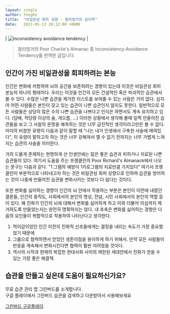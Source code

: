 ```yaml
---
layout: single
author: Yongho
title:  "비일관성 회피 성향 - 찰리멍거의 심리학"
date:   2021-05-13 20:12:00 +0000
---
```


| ![inconsistency avoidance tendency](https://ignorelimits.com/wp-content/uploads/2017/03/inconsistency-bias.jpg) | 


> 찰리멍거의 Poor Charlie's Almanac 중 Inconsistency-Avoidance Tendency를 번역한 글입니다.

## 인간이 가진 비일관성을 회피하려는 본능

인간은 변화에 저항하여 뇌의 공간을 보존하려는 경향이 있는데 이것은 비일관성 회피 본능의 하나의 형태이다. 우리는 이것을 인간의 모든 건설적인 혹은 파괴적인 습관에서 볼 수 있다. 수많은 나쁜 습관을 제거한 리스트를 보여줄 수 있는 사람은 거의 없다. 심지어 어떤 사람들은 본인이 갖고 있는 습관이 나쁜 습관인지 알지도 못한다. 일반적으로 모든 사람들은 상당히 많은 수의 나쁜 습관을 나쁘다고 인식은 하면서도 계속 유지하고 있다. (담배, 적당량 이상의 술, 게으름, ...) 이러한 상황에서 생각해 볼때 일찍 만들어진 습관들을 보고 그 사람의 운명을 예측하는 것은 너무 급진적인 생각이라고만은 볼 수 없다.  마리의 비참한 유령이 다음과 같이 말할 때 "나는 내가 인생에서 구축한 사슬에 매여있다", 이 유령이 말하고자 하는 것은 너무 강해져서 깰 수 없기 전까지는 너무 가볍게 느껴지는 습관의 사슬을 의미한다. 

거의 드물게 존재하는 현명하게 산 인생안에는 많은 좋은 습관과 피하거나 치료된 나쁜 습관들이 있다. 여기서 도움을 주는 프랭클린의 Poor Richard's Almanack에서 나오는 문구는 다음과 같다. "1 그램의 예방이 1키로그램의 치료만큼 가치있다" 여기서 프랭클린이 부분적으로 나타내고자 하는 것은 비일관성 회피 성향으로 인하여 습관을 방어하는 것이 나중에 만들어진 습관을 변화시키는 것보다 더 쉽다는 것이다.

또한 변화를 싫어하는 경향이 인간의 뇌 안에서 작용하는 부분은 본인이 이전에 내렸던 결론들, 인간의 충직도, 사회에서의 본인의 명성, 전념, 시민 사회에서의 본인의 역할 등이 있다. 왜 진화가 인간의 뇌에 대해서 변화를 싫어하게 하고 이와 더불어 의심까지 제거하도록 만들었는지는 완전히 명확하지는 않다. 내 추축은 변화를 싫어하는 경향은 다음의 요인들이 복합적으로 작용하여 나타난다고 생각한다.

1. 먹이감이었던 인간 이전의 진화적 선조들에게는 결정을 내리는 속도가 가장 중요했었기 때문에
2. 그룹으로 협력하면서 얻었던 생존이점을 용이하게 하기 위해서. 만약 모든 사람들이 반응을 계속해서 변화시킨다면 협력이 훨씬 어려웠을 것이다.
3. 역사의 시작과 현재의 복잡한 현대사회 사이의 제한된 세대안에서 진화가 얻을 수 있는 가장 좋은 해결책.


## 습관을 만들고 싶은데 도움이 필요하신가요?
무료 습관 관리 앱 그린버드를 소개합니다.  
구글 플레이에서 그린버드 습관을 검색하고 다운받아서 사용해보세요

[그린버드 구글플레이](https://play.google.com/store/apps/details?id=com.sssonly.greenbird)